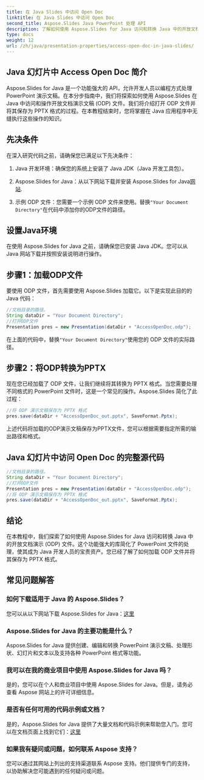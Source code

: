 ```yaml
---
title: 在 Java Slides 中访问 Open Doc
linktitle: 在 Java Slides 中访问 Open Doc
second_title: Aspose.Slides Java PowerPoint 处理 API
description: 了解如何使用 Aspose.Slides for Java 访问和转换 Java 中的开放文档演示 (ODP) 文件。面向开发人员的分步指南。
type: docs
weight: 12
url: /zh/java/presentation-properties/access-open-doc-in-java-slides/
---
```


## Java 幻灯片中 Access Open Doc 简介

Aspose.Slides for Java 是一个功能强大的 API，允许开发人员以编程方式处理 PowerPoint 演示文稿。在本分步指南中，我们将探索如何使用 Aspose.Slides 在 Java 中访问和操作开放文档演示文稿 (ODP) 文件。我们将介绍打开 ODP 文件并将其保存为 PPTX 格式的过程。在本教程结束时，您将掌握在 Java 应用程序中无缝执行这些操作的知识。

## 先决条件

在深入研究代码之前，请确保您已满足以下先决条件：

1. Java 开发环境：确保您的系统上安装了 Java JDK（Java 开发工具包）。

2. Aspose.Slides for Java：从以下网站下载并安装 Aspose.Slides for Java[网站](https://releases.aspose.com/slides/java/).

3. 示例 ODP 文件：您需要一个示例 ODP 文件来使用。替换`"Your Document Directory"`在代码中添加你的ODP文件的路径。

## 设置Java环境

在使用 Aspose.Slides for Java 之前，请确保您已安装 Java JDK。您可以从 Java 网站下载并按照安装说明进行操作。

## 步骤1：加载ODP文件

要使用 ODP 文件，首先需要使用 Aspose.Slides 加载它。以下是实现此目的的 Java 代码：

```java
//文档目录的路径。
String dataDir = "Your Document Directory";
//打开ODP文件
Presentation pres = new Presentation(dataDir + "AccessOpenDoc.odp");
```

在上面的代码中，替换`"Your Document Directory"`使用您的 ODP 文件的实际路径。

## 步骤2：将ODP转换为PPTX

现在您已经加载了 ODP 文件，让我们继续将其转换为 PPTX 格式。当您需要处理不同格式的 PowerPoint 文件时，这是一个常见的操作。Aspose.Slides 简化了此过程：

```java
//将 ODP 演示文稿保存为 PPTX 格式
pres.save(dataDir + "AccessOpenDoc_out.pptx", SaveFormat.Pptx);
```

上述代码将加载的ODP演示文稿保存为PPTX文件，您可以根据需要指定所需的输出路径和格式。

## Java 幻灯片中访问 Open Doc 的完整源代码

```java
//文档目录的路径。
String dataDir = "Your Document Directory";
//打开ODP文件
Presentation pres = new Presentation(dataDir + "AccessOpenDoc.odp");
//将 ODP 演示文稿保存为 PPTX 格式
pres.save(dataDir + "AccessOpenDoc_out.pptx", SaveFormat.Pptx);
```

## 结论

在本教程中，我们探索了如何使用 Aspose.Slides for Java 访问和转换 Java 中的开放文档演示 (ODP) 文件。这个功能强大的库简化了 PowerPoint 文件的处理，使其成为 Java 开发人员的宝贵资产。您已经了解了如何加载 ODP 文件并将其保存为 PPTX 格式。

## 常见问题解答

### 如何下载适用于 Java 的 Aspose.Slides？

您可以从以下网站下载 Aspose.Slides for Java：[这里](https://releases.aspose.com/slides/java/)

### Aspose.Slides for Java 的主要功能是什么？

Aspose.Slides for Java 提供创建、编辑和转换 PowerPoint 演示文稿、处理形状、幻灯片和文本以及支持各种 PowerPoint 格式等功能。

### 我可以在我的商业项目中使用 Aspose.Slides for Java 吗？

是的，您可以在个人和商业项目中使用 Aspose.Slides for Java。但是，请务必查看 Aspose 网站上的许可详细信息。

### 是否有任何可用的代码示例或文档？

是的，Aspose.Slides for Java 提供了大量文档和代码示例来帮助您入门。您可以在文档页面上找到它们：[这里](https://reference.aspose.com/slides/java/)

### 如果我有疑问或问题，如何联系 Aspose 支持？

您可以通过其网站上列出的支持渠道联系 Aspose 支持。他们提供专门的支持，以协助解决您可能遇到的任何疑问或问题。
